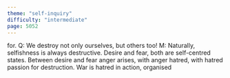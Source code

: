 ```yaml
---
theme: "self-inquiry"
difficulty: "intermediate"
page: 5052
---
```


for. Q: We destroy not only ourselves, but others too! M: Naturally, selfishness is always destructive. Desire and fear, both are self-centred states. Between desire and fear anger arises, with anger hatred, with hatred passion for destruction. War is hatred in action, organised